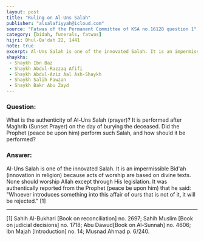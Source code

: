 ```yaml
---
layout: post
title: "Ruling on Al-Uns Salah"
publisher: "alsalafiyyah@icloud.com"
source: "Fatwas of the Permanent Committee of KSA no.16128 question 1"
category: [bidah, funerals, fatwas]
hijri: Dhul-Qa'dah 22, 1441
note: true
excerpt: Al-Uns Salah is one of the innovated Salah. It is an impermissible Bid'ah because acts of worship are based on divine texts. 
shaykhs: 
 - Shaykh Ibn Baz
 - Shaykh Abdul-Razzaq Afifi
 - Shaykh Abdul-Aziz Aal Ash-Shaykh 
 - Shaykh Salih Fawzan
 - Shaykh Bakr Abu Zayd
---
```


### Question: 
What is the authenticity of Al-Uns Salah (prayer)? It is performed after Maghrib (Sunset Prayer) on the day of burying the deceased. Did the Prophet (peace be upon him) perform such Salah, and how should it be performed?

### Answer: 
Al-Uns Salah is one of the innovated Salah. It is an impermissible Bid'ah (innovation in religion) because acts of worship are based on divine texts. None should worship Allah except through His legislation. It was authentically reported from the Prophet (peace be upon him) that he said: "Whoever introduces something into this affair of ours that is not of it, it will be rejected." [1]

---
[1] Sahih Al-Bukhari [Book on reconciliation] no. 2697; Sahih Muslim [Book on judicial decisions] no. 1718; Abu Dawud[Book on Al-Sunnah] no. 4606; Ibn Majah [Introduction] no. 14; Musnad Ahmad p. 6/240.
